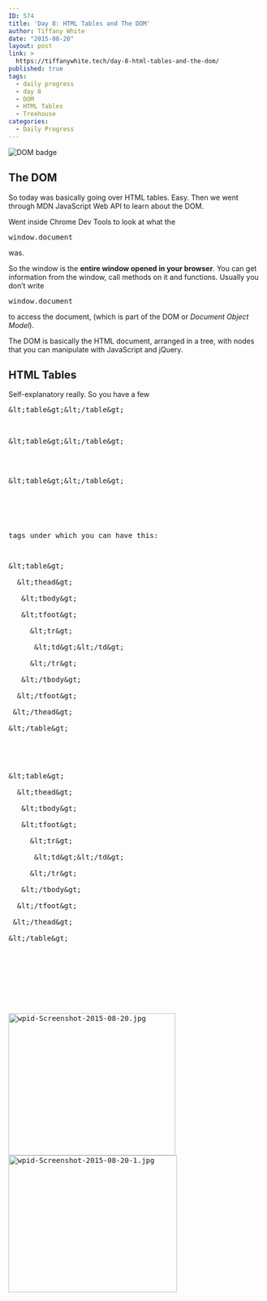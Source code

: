 ```yaml
---
ID: 574
title: 'Day 8: HTML Tables and The DOM'
author: Tiffany White
date: "2015-08-20"
layout: post
link: >
  https://tiffanywhite.tech/day-8-html-tables-and-the-dom/
published: true
tags:
  - daily progress
  - day 8
  - DOM
  - HTML Tables
  - Treehouse
categories:
  - Daily Progress
---
```

<img class="aligncenter" src="https://helloburgh.me/wp-content/uploads/2015/08/wpid-Screenshot-2015-08-20-2.jpg" alt="DOM badge" />

<h2>The DOM</h2>

So today was basically going over HTML tables. Easy. Then we went through MDN JavaScript Web API to learn about the DOM.

Went inside Chrome Dev Tools to look at what the

<pre class="lang:javascript decode:1 " >window.document</pre>

was.

So the window is the <strong>entire window opened in your browser</strong>. You can get information from the window, call methods on it and functions. Usually you don’t write

<pre class="lang:javascript decode:1 " >window.document</pre>

to access the document, (which is part of the DOM or <em>Document Object Model</em>).

The DOM is basically the HTML document, arranged in a tree, with nodes that you can manipulate with JavaScript and jQuery.

<h2>HTML Tables</h2>

Self-explanatory really. So you have a few



<pre class="lang:html decode:1 " >
&amp;lt;table&amp;gt;&amp;lt;/table&amp;gt;


<pre class="lang:html decode:1 " >
&amp;lt;table&amp;gt;&amp;lt;/table&amp;gt;



<pre class="lang:html decode:1 " >
&amp;lt;table&amp;gt;&amp;lt;/table&amp;gt;


</pre>

tags under which you can have this:



<pre class="lang:html decode:1 " >
&amp;lt;table&amp;gt;

  &amp;lt;thead&amp;gt;

   &amp;lt;tbody&amp;gt;

   &amp;lt;tfoot&amp;gt;

     &amp;lt;tr&amp;gt;

      &amp;lt;td&amp;gt;&amp;lt;/td&amp;gt;

     &amp;lt;/tr&amp;gt;

   &amp;lt;/tbody&amp;gt;

  &amp;lt;/tfoot&amp;gt;

 &amp;lt;/thead&amp;gt;

&amp;lt;/table&amp;gt;




<pre class="lang:html decode:1 " >
&amp;lt;table&amp;gt;

  &amp;lt;thead&amp;gt;

   &amp;lt;tbody&amp;gt;

   &amp;lt;tfoot&amp;gt;

     &amp;lt;tr&amp;gt;

      &amp;lt;td&amp;gt;&amp;lt;/td&amp;gt;

     &amp;lt;/tr&amp;gt;

   &amp;lt;/tbody&amp;gt;

  &amp;lt;/tfoot&amp;gt;

 &amp;lt;/thead&amp;gt;

&amp;lt;/table&amp;gt;





</pre>

<a href="https://helloburgh.me/wp-content/uploads/2015/08/wpid-Screenshot-2015-08-20.jpg"><img class="aligncenter size-full wp-image-572" src="https://helloburgh.me/wp-content/uploads/2015/08/wpid-Screenshot-2015-08-20.jpg" alt="wpid-Screenshot-2015-08-20.jpg" width="329" height="280" /></a> <a href="https://helloburgh.me/wp-content/uploads/2015/08/wpid-Screenshot-2015-08-20-1.jpg"><img class="aligncenter size-full wp-image-573" src="https://helloburgh.me/wp-content/uploads/2015/08/wpid-Screenshot-2015-08-20-1.jpg" alt="wpid-Screenshot-2015-08-20-1.jpg" width="332" height="270" /></a></pre>